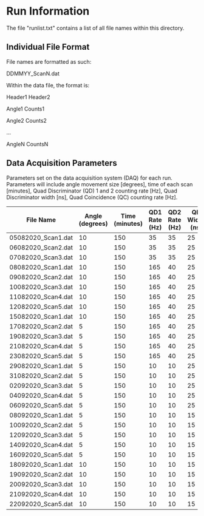# Run Information

The file "runlist.txt" contains a list of all file names within this directory.


## Individual File Format

File names are formatted as such:

DDMMYY_ScanN.dat

Within the data file, the format is:

Header1 Header2

Angle1  Counts1

Angle2  Counts2

...

AngleN  CountsN

## Data Acquisition Parameters

Parameters set on the data acquisition system (DAQ) for each run. Parameters will include angle movement size [degrees], time of each scan [minutes], Quad Discriminator (QD) 1 and 2 counting rate [Hz], Quad Discriminator width [ns], Quad Coincidence (QC) counting rate [Hz].

|File Name|Angle (degrees)|Time (minutes)|QD1 Rate (Hz)|QD2 Rate (Hz)|QD Width (ns)|QC Rate (Hz)|
|---|---|---|---|---|---|---|
|05082020_Scan1.dat|10|150|35|35|25|1|
|06082020_Scan2.dat|10|150|35|35|25|1|
|07082020_Scan3.dat|10|150|35|35|25|1|
|08082020_Scan1.dat|10|150|165|40|25|5|
|09082020_Scan2.dat|10|150|165|40|25|5|
|10082020_Scan3.dat|10|150|165|40|25|5|
|11082020_Scan4.dat|10|150|165|40|25|5|
|12082020_Scan5.dat|10|150|165|40|25|5|
|15082020_Scan1.dat|10|150|165|40|25|5|
|17082020_Scan2.dat|5|150|165|40|25|5|
|19082020_Scan3.dat|5|150|165|40|25|5|
|21082020_Scan4.dat|5|150|165|40|25|5|
|23082020_Scan5.dat|5|150|165|40|25|5|
|29082020_Scan1.dat|5|150|10|10|25|1|
|31082020_Scan2.dat|5|150|10|10|25|1|
|02092020_Scan3.dat|5|150|10|10|25|1|
|04092020_Scan4.dat|5|150|10|10|25|1|
|06092020_Scan5.dat|5|150|10|10|25|1|
|08092020_Scan1.dat|5|150|10|10|15|1|
|10092020_Scan2.dat|5|150|10|10|15|1|
|12092020_Scan3.dat|5|150|10|10|15|1|
|14092020_Scan4.dat|5|150|10|10|15|1|
|16092020_Scan5.dat|5|150|10|10|15|1|
|18092020_Scan1.dat|10|150|10|10|15|1|
|19092020_Scan2.dat|10|150|10|10|15|1|
|20092020_Scan3.dat|10|150|10|10|15|1|
|21092020_Scan4.dat|10|150|10|10|15|1|
|22092020_Scan5.dat|10|150|10|10|15|1|
